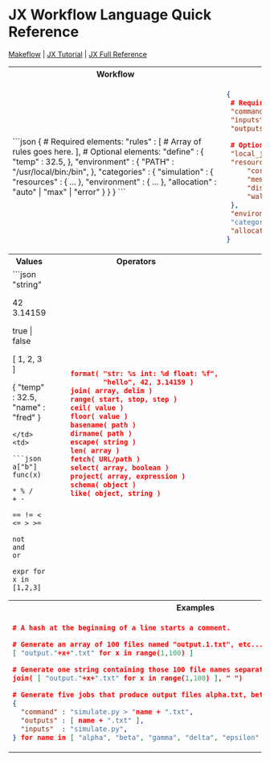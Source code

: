 # JX Workflow Language Quick Reference

[Makeflow](../../makeflow) | [JX Tutorial](../jx-tutorial) | [JX Full Reference](../jx)

    
<table>
<tr>
<th colspan="2"> Workflow </th> <th colspan="1"> Rules </th>
<tr>
<td colspan="2">
```json
{
 # Required elements:
 "rules" : [
   # Array of rules goes here.
 ],
 # Optional elements:
 "define" : {
   "temp" : 32.5,
 },
 "environment" : {
   "PATH" : "/usr/local/bin:/bin",
 },
 "categories" : {
  "simulation" : {
      "resources" : { ... },
      "environment" : { ... },
      "allocation" : "auto" | "max" | "error"
  }
 }
}
```
</td>
<td>

```json
{
 # Required elements
 "command" : "./sim calib.dat > out",
 "inputs" : [ "sim", "calib.dat" ],
 "outputs" : [ "out" ],

 # Optional elements
 "local_job" : true | false,
 "resources" : {
     "cores":4,
     "memory":8,
     "disk":16,
     "wall-time":3600
 },
 "environment" : { ... }
 "category" : "simulation",
 "allocation" : "first"|"max"|"error"
}
```
</td>
</tr>

<tr>
<th> Values </th> <th> Operators </th> <th> Functions </th>
</tr>

<tr>
<td>
```json
"string"

42
3.14159

true | false

[ 1, 2, 3 ]

{ "temp" : 32.5,
  "name" : "fred" }
```
</td>
<td>

```json
a["b"]
func(x)

* % /
+ -

== != < <= > >=

not
and
or

expr for x in [1,2,3]
```
</td>

<td>

```json
    format( "str: %s int: %d float: %f",
            "hello", 42, 3.14159 )
    join( array, delim )
    range( start, stop, step )
    ceil( value )
    floor( value )
    basename( path )
    dirname( path )
    escape( string )
    len( array )
    fetch( URL/path )
    select( array, boolean )
    project( array, expression )
    schema( object )
    like( object, string )
```

</td>
</tr>

<tr>
<th colspan="3"> Examples </th>
</tr>

<tr>
<td colspan="3">

```json
# A hash at the beginning of a line starts a comment.

# Generate an array of 100 files named "output.1.txt", etc...
[ "output."+x+".txt" for x in range(1,100) ]

# Generate one string containing those 100 file names separated by a space.
join( [ "output."+x+".txt" for x in range(1,100) ], " ")

# Generate five jobs that produce output files alpha.txt, beta.txt, ...
{
  "command" : "simulate.py > "name + ".txt",
  "outputs" : [ name + ".txt" ],
  "inputs"  : "simulate.py",
} for name in [ "alpha", "beta", "gamma", "delta", "epsilon" ]
```
</td>
</tr>
</table>
    
    

